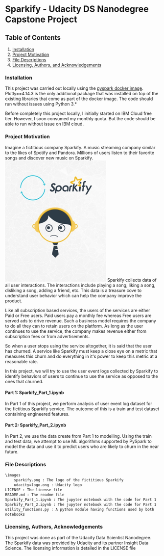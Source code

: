 # Sparkify - Udacity DS Nanodegree Capstone Project

## Table of Contents
1. [Installation](#installation)
2. [Project Motivation](#motivation)
3. [File Descriptions](#files)  
4. [Licensing, Authors, and Acknowledgements](#licensing)

### Installation <a name="installation"></a>

This project was carried out locally using the <a href="https://hub.docker.com/r/jupyter/pyspark-notebook">pyspark docker image</a>. Plotly==4.14.3 is the only additional package that was installed on top of the existing libraries that come as part of the docker image.
The code should run without issues using Python 3.*

Before completely this project locally, I initially started on IBM Cloud free tier. However, I soon consumed my monthly quota. But the code should be able to run without issue on IBM cloud.

### Project Motivation <a name="motivation"></a>

Imagine a fictitious company Sparkify. A music streaming company similar to the likes of Spotify and Pandora. Millions of users listen to their favorite songs and discover new music on Sparkify. 
<img src='images/sparkify.png' alt='sparkify logo'/>
Sparkify collects data of all user interactions. The interactions include playing a song, liking a song, disliking a song, adding a friend, etc. This data is a treasure cove to understand user behavior which can help the company improve the product.

Like all subscription based services, the users of the services are either Paid or Free users. Paid users pay a monthly fee whereas Free users are served ads to drive revenue. Such a business model requires the company to do all they can to retain users on the platform. As long as the user continues to use the service, the company makes revenue either from subscription fees or from advertisements. 

So when a user stops using the service altogether, it is said that the user has churned. A service like Sparkify must keep a close eye on a metric that measures this churn and do everything in it's power to keep this metric at a reasonable rate.

In this project, we will try to use the user event logs collected by Sparkify to identify behaviors of users to continue to use the service as opposed to the ones that churned.

#### Part 1: Sparkify_Part_1.ipynb
In Part 1 of this project, we perform analysis of user event log dataset for the fictitious Sparkify service. The outcome of this is a train and test dataset containing engineered features.
    
#### Part 2: Sparkify_Part_2.ipynb
In Part 2, we use the data create from Part 1 to modelling. Using the train and test data, we attempt to use ML algorithms supported by PySpark to model the data and use it to predict users who are likely to churn in the near future.


### File Descriptions <a name="files"></a>

    \images
        sparkify.png : The logo of the fictitious Sparkify
        udacity=logo.ong : Udacity logo
    LICENSE : The license file
    README.md : The readme file
    Sparkify_Part_1.ipynb : The jupyter notebook with the code for Part 1
    Sparkify_Part_2.ipynb : The jupyter notebook with the code for Part 1
    utility_functions.py : A python module having functions used by both notebooks

### Licensing, Authors, Acknowledgements<a name="licensing"></a>
This project was done as part of the Udacity Data Scientist Nanodegree. The Sparkify data was provided by Udacity and its partner Insight Data Science.
The licensing information is detailed in the LICENSE file